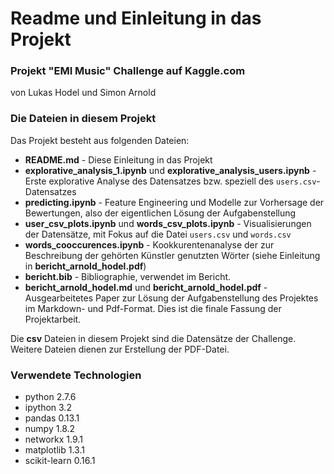 # Readme und Einleitung in das Projekt

### Projekt "EMI Music" Challenge auf Kaggle.com

von Lukas Hodel und Simon Arnold

### Die Dateien in diesem Projekt

Das Projekt besteht aus folgenden Dateien:

* __README.md__ - Diese Einleitung in das Projekt
* __explorative_analysis_1.ipynb__ und __explorative_analysis_users.ipynb__ - Erste explorative Analyse des Datensatzes bzw. speziell des `users.csv`-Datensatzes
* __predicting.ipynb__ - Feature Engineering und Modelle zur Vorhersage der Bewertungen, also der eigentlichen Lösung der Aufgabenstellung
* __user_csv_plots.ipynb__ und __words_csv_plots.ipynb__ - Visualisierungen der Datensätze, mit Fokus auf die Datei `users.csv` und `words.csv`
* __words_cooccurences.ipynb__ - Kookkurentenanalyse der zur Beschreibung der gehörten Künstler genutzten Wörter (siehe Einleitung in __bericht_arnold_hodel.pdf__)
* __bericht.bib__ - Bibliographie, verwendet im Bericht.
* __bericht_arnold_hodel.md__ und __bericht_arnold_hodel.pdf__ - Ausgearbeitetes Paper zur Lösung der Aufgabenstellung des Projektes im Markdown- und Pdf-Format. Dies ist die finale Fassung der Projektarbeit.

Die __csv__ Dateien in diesem Projekt sind die Datensätze der Challenge.
Weitere Dateien dienen zur Erstellung der PDF-Datei.

### Verwendete Technologien

* python 2.7.6
* ipython 3.2
* pandas 0.13.1
* numpy 1.8.2
* networkx 1.9.1
* matplotlib 1.3.1
* scikit-learn 0.16.1
